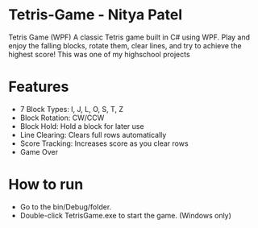 # Tetris-Game - Nitya Patel
Tetris Game (WPF)  A classic Tetris game built in C# using WPF. Play and enjoy the falling blocks, rotate them, clear lines, and try to achieve the highest score! This was one of my highschool projects 

# Features
- 7 Block Types: I, J, L, O, S, T, Z
- Block Rotation: CW/CCW
- Block Hold: Hold a block for later use
- Line Clearing: Clears full rows automatically
- Score Tracking: Increases score as you clear rows
- Game Over

# How to run 
- Go to the bin/Debug/folder. 
- Double-click TetrisGame.exe to start the game. (Windows only)
